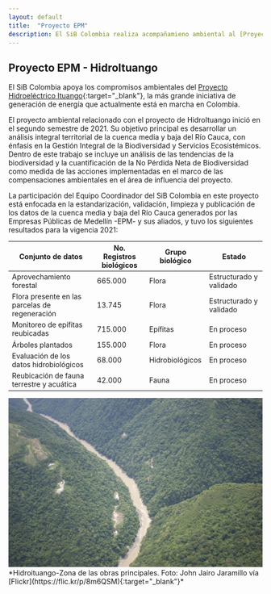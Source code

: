 ```yaml
---
layout: default
title:  "Proyecto EPM"
description: El SiB Colombia realiza acompañamieno ambiental al [Proyecto Hidroeléctrico Ituango]
---
```


## Proyecto EPM - HidroItuango

El SiB Colombia apoya los compromisos ambientales del [Proyecto Hidroeléctrico Ituango](https://cu.epm.com.co/institucional/proyectos/proyecto-hidroelectrico-ituango){:target="_blank"}, la más grande iniciativa de generación de energía que actualmente está en marcha en Colombia.

El proyecto ambiental relacionado con el proyecto de HidroItuango inició en el segundo semestre de 2021. Su objetivo principal es desarrollar un análisis integral territorial de la cuenca media y baja del Río Cauca, con énfasis en la Gestión Integral de la Biodiversidad y Servicios Ecosistémicos. Dentro de este trabajo se incluye un análisis de las tendencias de la biodiversidad y la cuantificación de la No Pérdida Neta de Biodiversidad como medida de las acciones implementadas en el marco de las compensaciones ambientales en el área de influencia del proyecto.

La participación del Equipo Coordinador del SiB Colombia en este proyecto está enfocada en la estandarización, validación, limpieza y publicación de los datos de la cuenca media y baja del Río Cauca generados por las Empresas Públicas de Medellín -EPM- y sus aliados, y tuvo los siguientes resultados para la vigencia 2021:


| Conjunto de datos| No. Registros biológicos | Grupo biológico |Estado|
| -------- | -------- | -------- | -------- |
|Aprovechamiento forestal| 665.000| Flora| Estructurado y validado|
|Flora presente en las parcelas de regeneración|13.745|Flora|Estructurado y validado|
|Monitoreo de epífitas reubicadas| 715.000| Epífitas| En proceso|
|Árboles plantados| 155.000| Flora| En proceso|
|Evaluación de los datos hidrobiológicos| 68.000| Hidrobiológicos| En proceso|
|Reubicación de fauna terrestre y acuática| 42.000| Fauna| En proceso|

<img src="/comunidad/proyectos/images/hidroituango-zona-obras-principales.jpg" width=770>
*Hidroituango-Zona de las obras principales. Foto: John Jairo Jaramillo vía [Flickr](https://flic.kr/p/8m6QSM){:target="_blank"}*
 
